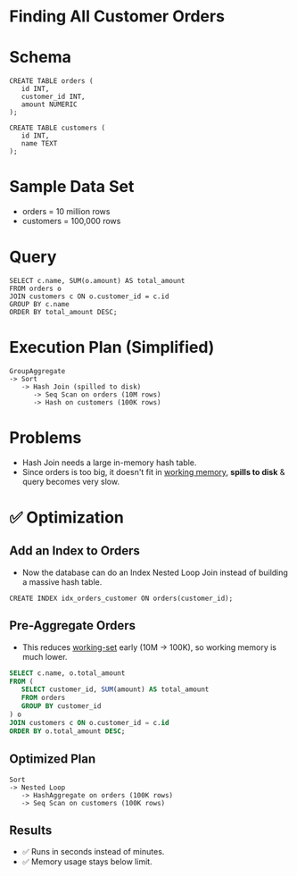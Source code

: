 # Finding All Customer Orders

# Schema

````
CREATE TABLE orders (
   id INT,
   customer_id INT,
   amount NUMERIC
);

CREATE TABLE customers (
   id INT,
   name TEXT
);
````

# Sample Data Set
- orders = 10 million rows
- customers = 100,000 rows

# Query

````
SELECT c.name, SUM(o.amount) AS total_amount
FROM orders o
JOIN customers c ON o.customer_id = c.id
GROUP BY c.name
ORDER BY total_amount DESC;
````

# Execution Plan (Simplified)
````
GroupAggregate
-> Sort
   -> Hash Join (spilled to disk)
      -> Seq Scan on orders (10M rows)
      -> Hash on customers (100K rows)
````

# Problems
- Hash Join needs a large in-memory hash table.
- Since orders is too big, it doesn't fit in [working memory](../Query-Planner/Working-Memory.md), **spills to disk** & query becomes very slow.

# ✅ Optimization

## Add an Index to Orders
- Now the database can do an Index Nested Loop Join instead of building a massive hash table.

````
CREATE INDEX idx_orders_customer ON orders(customer_id);
````

## Pre-Aggregate Orders
- This reduces [working-set](../Query-Planner/Working-Sets.md) early (10M → 100K), so working memory is much lower.

````sql
SELECT c.name, o.total_amount
FROM (
   SELECT customer_id, SUM(amount) AS total_amount
   FROM orders
   GROUP BY customer_id
) o
JOIN customers c ON o.customer_id = c.id
ORDER BY o.total_amount DESC;
````

## Optimized Plan
````
Sort
-> Nested Loop
   -> HashAggregate on orders (100K rows)
   -> Seq Scan on customers (100K rows)
````

## Results
- ✅ Runs in seconds instead of minutes.
- ✅ Memory usage stays below limit.